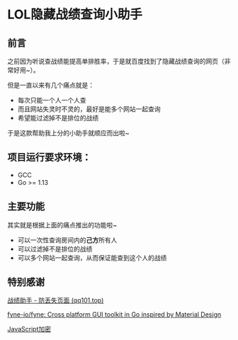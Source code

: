 # LOL隐藏战绩查询小助手
## 前言

之前因为听说查战绩能提高单排胜率，于是就百度找到了隐藏战绩查询的网页（非常好用~）。

但是一直以来有几个痛点就是：

- 每次只能一个人一个人查
- 而且网站失灵时不灵的，最好是能多个网站一起查询
- 希望能过滤掉不是排位的战绩

于是这款帮助我上分的小助手就顺应而出啦~

## 项目运行要求环境：

- GCC
- Go >= 1.13

## 主要功能

其实就是根据上面的痛点推出的功能啦~

- 可以一次性查询房间内的**己方**所有人
- 可以过滤掉不是排位的战绩
- 可以多个网站一起查询，从而保证能查到这个人的战绩

## 特别感谢

[战绩助手 - 防丢失页面 (qq101.top)](http://qq101.top/)

[fyne-io/fyne: Cross platform GUI toolkit in Go inspired by Material Design ](https://github.com/fyne-io/fyne)

[JavaScript加密](https://www.jsjiami.com/)

